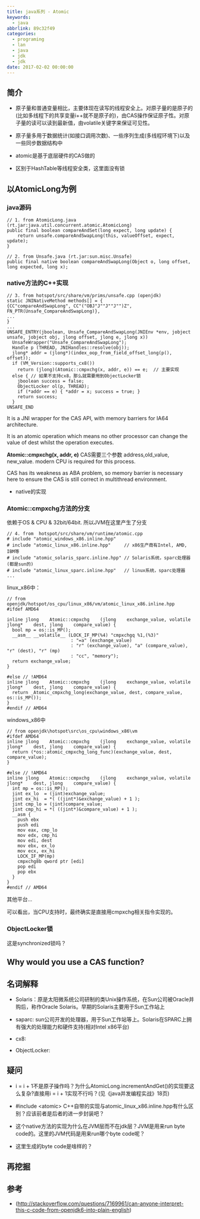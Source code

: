 ```yaml
---
title: java系列 - Atomic
keywords:
  - java
abbrlink: 89c32f49
categories:
  - programing
  - lan
  - java
  - jdk
  - jdk
date: 2017-02-02 00:00:00
---
```

## 简介

- 原子量和普通变量相比，主要体现在读写的线程安全上。对原子量的是原子的(比如多线程下的共享变量i++就不是原子的)，由CAS操作保证原子性。对原子量的读可以读到最新值，由volatile关键字来保证可见性。
- 原子量多用于数据统计(如接口调用次数)、一些序列生成(多线程环境下)以及一些同步数据结构中


- atomic是基于底层硬件的CAS做的
- 区别于HashTable等线程安全类，这里面没有锁


## 以AtomicLong为例

### java源码

	// 1. from AtomicLong.java (rt.jar:java.util.concurrent.atomic.AtomicLong)
    public final boolean compareAndSet(long expect, long update) {
        return unsafe.compareAndSwapLong(this, valueOffset, expect, update);
    }

    // 2. from Unsafe.java (rt.jar:sun.misc.Unsafe)
    public final native boolean compareAndSwapLong(Object o, long offset, long expected, long x);

### native方法的C++实现

	// 3. from hotspot/src/share/vm/prims/unsafe.cpp (openjdk)
	static JNINativeMethod methods[] = {
	{CC"compareAndSwapLong", CC"("OBJ"J""J""J"")Z",      FN_PTR(Unsafe_CompareAndSwapLong)},
	...
	}
	...
	UNSAFE_ENTRY(jboolean, Unsafe_CompareAndSwapLong(JNIEnv *env, jobject unsafe, jobject obj, jlong offset, jlong e, jlong x))
	  UnsafeWrapper("Unsafe_CompareAndSwapLong");
	  Handle p (THREAD, JNIHandles::resolve(obj));
	  jlong* addr = (jlong*)(index_oop_from_field_offset_long(p(), offset));
	  if (VM_Version::supports_cx8())  
	    return (jlong)(Atomic::cmpxchg(x, addr, e)) == e;  // 主要实现
	  else { // 如果不支持cx8，那么就需要用到ObjectLocker锁
	    jboolean success = false;
	    ObjectLocker ol(p, THREAD);
	    if (*addr == e) { *addr = x; success = true; }
	    return success;
	  }
	UNSAFE_END

It is a JNI wrapper for the CAS API, with memory barriers for IA64 architecture.

It is an atomic operation which means no other processor can change the value of dest whilst the operation executes.

**Atomic::cmpxchg(x, addr, e)**
CAS需要三个参数 address,old_value, new_value.
modern CPU is required for this process.

CAS has its weakness as ABA problem, so memory barrier is necessary here to ensure the CAS is still correct in multithread environment.

- native的实现

### Atomic::cmpxchg方法的分支

依赖于OS & CPU & 32bit/64bit. 所以JVM在这里产生了分支

	// 4. from  hotspot/src/share/vm/runtime/atomic.cpp
	# include "atomic_windows_x86.inline.hpp"
	# include "atomic_linux_x86.inline.hpp"     // x86生产商有Intel, AMD, IBM等
	# include "atomic_solaris_sparc.inline.hpp" // Solaris系统，sparc处理器(都是sun的)
	# include "atomic_linux_sparc.inline.hpp"   // linux系统，sparc处理器
	...


linux_x86中：

	// from openjdk/hotspot/os_cpu/linux_x86/vm/atomic_linux_x86.inline.hpp
	#ifdef AMD64

	inline jlong    Atomic::cmpxchg    (jlong    exchange_value, volatile jlong*    dest, jlong    compare_value) {
	  bool mp = os::is_MP();
	  __asm__ __volatile__ (LOCK_IF_MP(%4) "cmpxchgq %1,(%3)"
	                        : "=a" (exchange_value)
	                        : "r" (exchange_value), "a" (compare_value), "r" (dest), "r" (mp)
	                        : "cc", "memory");
	  return exchange_value;
	}

	#else // !AMD64
	inline jlong    Atomic::cmpxchg    (jlong    exchange_value, volatile jlong*    dest, jlong    compare_value) {
	  return _Atomic_cmpxchg_long(exchange_value, dest, compare_value, os::is_MP());
	}
	#endif // AMD64


windows_x86中

	// from openjdk\hotspot\src\os_cpu\windows_x86\vm
	#ifdef AMD64
	inline jlong    Atomic::cmpxchg    (jlong    exchange_value, volatile jlong*    dest, jlong    compare_value) {
	  return (*os::atomic_cmpxchg_long_func)(exchange_value, dest, compare_value);
	}

	#else // !AMD64
	inline jlong    Atomic::cmpxchg    (jlong    exchange_value, volatile jlong*    dest, jlong    compare_value) {
	  int mp = os::is_MP();
	  jint ex_lo  = (jint)exchange_value;
	  jint ex_hi  = *( ((jint*)&exchange_value) + 1 );
	  jint cmp_lo = (jint)compare_value;
	  jint cmp_hi = *( ((jint*)&compare_value) + 1 );
	  __asm {
	    push ebx
	    push edi
	    mov eax, cmp_lo
	    mov edx, cmp_hi
	    mov edi, dest
	    mov ebx, ex_lo
	    mov ecx, ex_hi
	    LOCK_IF_MP(mp)
	    cmpxchg8b qword ptr [edi]
	    pop edi
	    pop ebx
	  }
	}
	#endif // AMD64

其他平台...




可以看出，当CPU支持时，最终确实是直接用cmpxchg相关指令实现的。


### ObjectLocker锁

这是synchronized锁吗？

## Why would you use a CAS function?


## 名词解释

- Solaris：原是太阳微系统公司研制的类Unix操作系统，在Sun公司被Oracle并购后，称作Oracle Solaris。早期的Solaris主要用于Sun工作站上

- saparc: sun公司开发的处理器，用于Sun工作站等上。Solaris在SPARC上拥有强大的处理能力和硬件支持(相对Intel x86平台)

- cx8:

- ObjectLocker:



## 疑问

- i = i + 1不是原子操作吗？为什么AtomicLong.incrementAndGet()的实现要这么复杂?直接用i = i + 1实现不行吗？(见《java并发编程实战》18页)

- \#include <atomic\> C++自带的实现与atomic_linux_x86.inline.hpp有什么区别？应该前者是后者的进一步封装吧？

- 这个native方法的实现为什么在JVM层而不在jdk层？JVM是用来run byte code的。这里的JVM代码是用来run哪个byte code呢？

- 这里生成的byte code是啥样的？


## 再挖掘




## 参考

- (http://stackoverflow.com/questions/7169961/can-anyone-interpret-this-c-code-from-openjdk6-into-plain-english)
